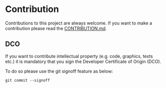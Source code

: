 # Contribution

Contributions to this project are always welcome. If you want to make a
contribution please read the
[CONTRIBUTION.md](https://github.com/jakaja-mail/jakaja/blob/main/CONTRIBUTION.md). 


## DCO

If you want to contribute intellectual property (e.g. code, graphics,
texts etc.) it is mandatory that you sign the Developer Certificate of
Origin (DCO).

To do so please use the git signoff feature as below:

```
git commit --signoff
```

